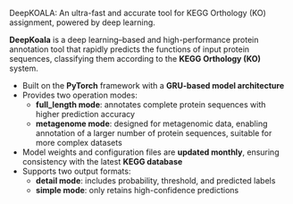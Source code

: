 DeepKOALA: An ultra-fast and accurate tool for KEGG Orthology (KO) assignment, powered by deep learning.

**DeepKoala** is a deep learning–based and high-performance protein annotation tool that rapidly predicts the functions of input protein sequences, classifying them according to the **KEGG Orthology (KO)** system.  

- Built on the **PyTorch** framework with a **GRU-based model architecture**  
- Provides two operation modes:  
  - **full_length mode**: annotates complete protein sequences with higher prediction accuracy  
  - **metagenome mode**: designed for metagenomic data, enabling annotation of a larger number of protein sequences, suitable for more complex datasets  
- Model weights and configuration files are **updated monthly**, ensuring consistency with the latest **KEGG database**  
- Supports two output formats:  
  - **detail mode**: includes probability, threshold, and predicted labels  
  - **simple mode**: only retains high-confidence predictions  
